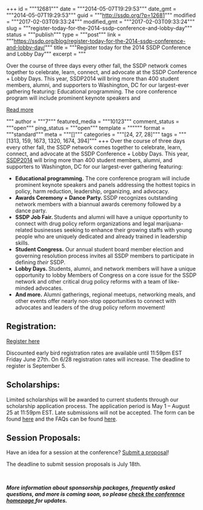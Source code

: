 +++
id = """12681"""
date = """2014-05-07T19:29:53"""
date_gmt = """2014-05-07T19:29:53"""
guid = """http://ssdp.org/?p=12681"""
modified = """2017-02-03T09:33:24"""
modified_gmt = """2017-02-03T09:33:24"""
slug = """register-today-for-the-2014-ssdp-conference-and-lobby-day"""
status = """publish"""
type = """post"""
link = """https://ssdp.org/blog/register-today-for-the-2014-ssdp-conference-and-lobby-day/"""
title = """Register today for the 2014 SSDP Conference and Lobby Day"""
excerpt = """<p>Over the course of three days every other fall, the SSDP network comes together to celebrate, learn, connect, and advocate at the SSDP Conference + Lobby Days. This year, SSDP2014 will bring more than 400 student members, alumni, and supporters to Washington, DC for our largest-ever gathering featuring: Educational programming. The core conference program will include prominent keynote speakers and</p>
<div class="h10"></div>
<p><a class="more-link2 flat" href="https://ssdp.org/blog/register-today-for-the-2014-ssdp-conference-and-lobby-day/">Read more</a></p>
"""
author = """7"""
featured_media = """10123"""
comment_status = """open"""
ping_status = """open"""
template = """"""
format = """standard"""
meta = """[]"""
categories = """[24, 27, 28]"""
tags = """[1313, 159, 1673, 1320, 1674, 394]"""
+++
Over the course of three days every other fall, the SSDP network comes together to celebrate, learn, connect, and advocate at the SSDP Conference + Lobby Days. This year, <a href="http://ssdp.org/events/2014-conference-lobby-day/">SSDP2014</a> will bring more than 400 student members, alumni, and supporters to Washington, DC for our largest-ever gathering featuring:
<ul>
	<li><b>Educational programming.</b> The core conference program will include prominent keynote speakers and panels addressing the hottest topics in policy, harm reduction, leadership, organizing, and advocacy.</li>
	<li><b>Awards Ceremony + Dance Party. </b>SSDP recognizes outstanding network members with a biannual awards ceremony followed by a dance party.</li>
	<li><b>SSDP Job Fair. </b>Students and alumni will have a unique opportunity to connect with drug policy reform organizations and legal marijuana-related businesses seeking to enhance their growing staffs with young people who are uniquely dedicated and already trained in leadership skills.</li>
	<li><b>Student Congress.</b> Our annual student board member election and governing resolution process invites all SSDP members to participate in defining <i>their</i> SSDP.</li>
	<li><b>Lobby Days. </b>Students, alumni, and network members will have a unique opportunity to lobby Members of Congress on a core issue for the SSDP network and other critical drug policy reforms with a team of like-minded advocates.</li>
	<li><strong>And more.</strong> Alumni gatherings, regional meetups, networking meals, and other events offer nearly non-stop opportunities to connect with advocates and leaders of the drug policy reform movement!</li>
</ul>
<h2>Registration:</h2>
<a href="http://ssdp.nationbuilder.com/ssdp_2014">Register here</a>

Discounted early bird registration rates are available until 11:59pm EST Friday June 27th. On 6/28 registration rates will increase. The deadline to register is September 5.
<h2>Scholarships:</h2>
Limited scholarships will be awarded to current students through our scholarship application process. The application period is May 1 – August 25 at 11:59pm EST. Late submissions will not be accepted. The form can be found <a href="https://docs.google.com/forms/d/11PxmNfTCevYYUeZZ7Mv8un8PVaTW8Ws2eEL8GhdO8NI/viewform" target="_blank">here</a> and the FAQs can be found <a href="http://ssdp.org/events/international-ssdp-conference-2014/ssdp-2014-scholarship-faq/" target="_blank">here</a>.
<h2>Session Proposals:</h2>
Have an idea for a session at the conference? <a href="https://docs.google.com/a/ssdp.org/forms/d/1CK-jSSqJBSGBG3RU6_UwNAzg007AgZWuZAbKSG8HjZ0/viewform" target="_blank">Submit a proposal</a>!

The deadline to submit session proposals is July 18th.

&nbsp;

<em><strong>More information about sponsorship packages, frequently asked questions, and more is coming soon, so please <a href="http://ssdp.org/events/2014-conference-lobby-day/">check the conference homepage </a>for updates.</strong></em>
